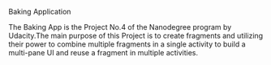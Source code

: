 Baking Application

The Baking App is the Project No.4 of the Nanodegree program by Udacity.The main purpose of this Project is to create fragments 
and utilizing their power to combine multiple fragments in a single activity to build a multi-pane UI and reuse a fragment in 
multiple activities.
